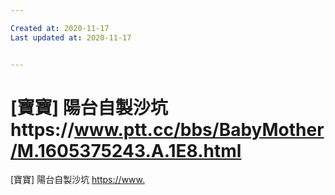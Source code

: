 ```yaml
---

Created at: 2020-11-17
Last updated at: 2020-11-17


---
```


# [寶寶] 陽台自製沙坑https://www.ptt.cc/bbs/BabyMother/M.1605375243.A.1E8.html


\[寶寶\] 陽台自製沙坑
<https://>[www.](http://www.ptt.cc/bbs/BabyMother/M.1605375243.A.1E8.html)

